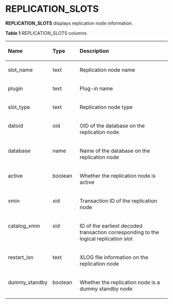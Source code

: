 # REPLICATION\_SLOTS<a name="EN-US_TOPIC_0289900718"></a>

**REPLICATION\_SLOTS**  displays replication node information.

**Table  1**  REPLICATION\_SLOTS columns

<a name="en-us_topic_0283136918_en-us_topic_0237122710_table123261755154314"></a>
<table><thead align="left"><tr id="en-us_topic_0283136918_en-us_topic_0237122710_row134248557434"><th class="cellrowborder" valign="top" width="20.26%" id="mcps1.2.4.1.1"><p id="en-us_topic_0283136918_en-us_topic_0237122710_p642455554312"><a name="en-us_topic_0283136918_en-us_topic_0237122710_p642455554312"></a><a name="en-us_topic_0283136918_en-us_topic_0237122710_p642455554312"></a>Name</p>
</th>
<th class="cellrowborder" valign="top" width="17.1%" id="mcps1.2.4.1.2"><p id="en-us_topic_0283136918_en-us_topic_0237122710_p20424155534314"><a name="en-us_topic_0283136918_en-us_topic_0237122710_p20424155534314"></a><a name="en-us_topic_0283136918_en-us_topic_0237122710_p20424155534314"></a>Type</p>
</th>
<th class="cellrowborder" valign="top" width="62.63999999999999%" id="mcps1.2.4.1.3"><p id="en-us_topic_0283136918_en-us_topic_0237122710_p3425355164315"><a name="en-us_topic_0283136918_en-us_topic_0237122710_p3425355164315"></a><a name="en-us_topic_0283136918_en-us_topic_0237122710_p3425355164315"></a>Description</p>
</th>
</tr>
</thead>
<tbody><tr id="en-us_topic_0283136918_en-us_topic_0237122710_row134252554438"><td class="cellrowborder" valign="top" width="20.26%" headers="mcps1.2.4.1.1 "><p id="en-us_topic_0283136918_en-us_topic_0237122710_p6425125517437"><a name="en-us_topic_0283136918_en-us_topic_0237122710_p6425125517437"></a><a name="en-us_topic_0283136918_en-us_topic_0237122710_p6425125517437"></a>slot_name</p>
</td>
<td class="cellrowborder" valign="top" width="17.1%" headers="mcps1.2.4.1.2 "><p id="en-us_topic_0283136918_en-us_topic_0237122710_p142575515435"><a name="en-us_topic_0283136918_en-us_topic_0237122710_p142575515435"></a><a name="en-us_topic_0283136918_en-us_topic_0237122710_p142575515435"></a>text</p>
</td>
<td class="cellrowborder" valign="top" width="62.63999999999999%" headers="mcps1.2.4.1.3 "><p id="en-us_topic_0283136918_en-us_topic_0237122710_p5425855104320"><a name="en-us_topic_0283136918_en-us_topic_0237122710_p5425855104320"></a><a name="en-us_topic_0283136918_en-us_topic_0237122710_p5425855104320"></a>Replication node name</p>
</td>
</tr>
<tr id="en-us_topic_0283136918_en-us_topic_0237122710_row2042525584317"><td class="cellrowborder" valign="top" width="20.26%" headers="mcps1.2.4.1.1 "><p id="en-us_topic_0283136918_en-us_topic_0237122710_p54251955144312"><a name="en-us_topic_0283136918_en-us_topic_0237122710_p54251955144312"></a><a name="en-us_topic_0283136918_en-us_topic_0237122710_p54251955144312"></a>plugin</p>
</td>
<td class="cellrowborder" valign="top" width="17.1%" headers="mcps1.2.4.1.2 "><p id="en-us_topic_0283136918_en-us_topic_0237122710_p942585564316"><a name="en-us_topic_0283136918_en-us_topic_0237122710_p942585564316"></a><a name="en-us_topic_0283136918_en-us_topic_0237122710_p942585564316"></a>text</p>
</td>
<td class="cellrowborder" valign="top" width="62.63999999999999%" headers="mcps1.2.4.1.3 "><p id="en-us_topic_0283136918_en-us_topic_0237122710_p19425455184318"><a name="en-us_topic_0283136918_en-us_topic_0237122710_p19425455184318"></a><a name="en-us_topic_0283136918_en-us_topic_0237122710_p19425455184318"></a>Plug-in name</p>
</td>
</tr>
<tr id="en-us_topic_0283136918_en-us_topic_0237122710_row3425855124312"><td class="cellrowborder" valign="top" width="20.26%" headers="mcps1.2.4.1.1 "><p id="en-us_topic_0283136918_en-us_topic_0237122710_p9425185515434"><a name="en-us_topic_0283136918_en-us_topic_0237122710_p9425185515434"></a><a name="en-us_topic_0283136918_en-us_topic_0237122710_p9425185515434"></a>slot_type</p>
</td>
<td class="cellrowborder" valign="top" width="17.1%" headers="mcps1.2.4.1.2 "><p id="en-us_topic_0283136918_en-us_topic_0237122710_p542655514433"><a name="en-us_topic_0283136918_en-us_topic_0237122710_p542655514433"></a><a name="en-us_topic_0283136918_en-us_topic_0237122710_p542655514433"></a>text</p>
</td>
<td class="cellrowborder" valign="top" width="62.63999999999999%" headers="mcps1.2.4.1.3 "><p id="en-us_topic_0283136918_en-us_topic_0237122710_p10426155514439"><a name="en-us_topic_0283136918_en-us_topic_0237122710_p10426155514439"></a><a name="en-us_topic_0283136918_en-us_topic_0237122710_p10426155514439"></a>Replication node type</p>
</td>
</tr>
<tr id="en-us_topic_0283136918_en-us_topic_0237122710_row1942616552438"><td class="cellrowborder" valign="top" width="20.26%" headers="mcps1.2.4.1.1 "><p id="en-us_topic_0283136918_en-us_topic_0237122710_p174262558436"><a name="en-us_topic_0283136918_en-us_topic_0237122710_p174262558436"></a><a name="en-us_topic_0283136918_en-us_topic_0237122710_p174262558436"></a>datoid</p>
</td>
<td class="cellrowborder" valign="top" width="17.1%" headers="mcps1.2.4.1.2 "><p id="en-us_topic_0283136918_en-us_topic_0237122710_p154261155114311"><a name="en-us_topic_0283136918_en-us_topic_0237122710_p154261155114311"></a><a name="en-us_topic_0283136918_en-us_topic_0237122710_p154261155114311"></a>oid</p>
</td>
<td class="cellrowborder" valign="top" width="62.63999999999999%" headers="mcps1.2.4.1.3 "><p id="en-us_topic_0283136918_en-us_topic_0237122710_p1542665515438"><a name="en-us_topic_0283136918_en-us_topic_0237122710_p1542665515438"></a><a name="en-us_topic_0283136918_en-us_topic_0237122710_p1542665515438"></a>OID of the database on the replication node</p>
</td>
</tr>
<tr id="en-us_topic_0283136918_en-us_topic_0237122710_row14426155514312"><td class="cellrowborder" valign="top" width="20.26%" headers="mcps1.2.4.1.1 "><p id="en-us_topic_0283136918_en-us_topic_0237122710_p44261955154313"><a name="en-us_topic_0283136918_en-us_topic_0237122710_p44261955154313"></a><a name="en-us_topic_0283136918_en-us_topic_0237122710_p44261955154313"></a>database</p>
</td>
<td class="cellrowborder" valign="top" width="17.1%" headers="mcps1.2.4.1.2 "><p id="en-us_topic_0283136918_en-us_topic_0237122710_p114272559437"><a name="en-us_topic_0283136918_en-us_topic_0237122710_p114272559437"></a><a name="en-us_topic_0283136918_en-us_topic_0237122710_p114272559437"></a>name</p>
</td>
<td class="cellrowborder" valign="top" width="62.63999999999999%" headers="mcps1.2.4.1.3 "><p id="en-us_topic_0283136918_en-us_topic_0237122710_p1742725518438"><a name="en-us_topic_0283136918_en-us_topic_0237122710_p1742725518438"></a><a name="en-us_topic_0283136918_en-us_topic_0237122710_p1742725518438"></a>Name of the database on the replication node</p>
</td>
</tr>
<tr id="en-us_topic_0283136918_en-us_topic_0237122710_row24271355114310"><td class="cellrowborder" valign="top" width="20.26%" headers="mcps1.2.4.1.1 "><p id="en-us_topic_0283136918_en-us_topic_0237122710_p34272552437"><a name="en-us_topic_0283136918_en-us_topic_0237122710_p34272552437"></a><a name="en-us_topic_0283136918_en-us_topic_0237122710_p34272552437"></a>active</p>
</td>
<td class="cellrowborder" valign="top" width="17.1%" headers="mcps1.2.4.1.2 "><p id="en-us_topic_0283136918_en-us_topic_0237122710_p642705514436"><a name="en-us_topic_0283136918_en-us_topic_0237122710_p642705514436"></a><a name="en-us_topic_0283136918_en-us_topic_0237122710_p642705514436"></a>boolean</p>
</td>
<td class="cellrowborder" valign="top" width="62.63999999999999%" headers="mcps1.2.4.1.3 "><p id="en-us_topic_0283136918_en-us_topic_0237122710_p1142785514314"><a name="en-us_topic_0283136918_en-us_topic_0237122710_p1142785514314"></a><a name="en-us_topic_0283136918_en-us_topic_0237122710_p1142785514314"></a>Whether the replication node is active</p>
</td>
</tr>
<tr id="en-us_topic_0283136918_en-us_topic_0237122710_row24271955204315"><td class="cellrowborder" valign="top" width="20.26%" headers="mcps1.2.4.1.1 "><p id="en-us_topic_0283136918_en-us_topic_0237122710_p94271655154313"><a name="en-us_topic_0283136918_en-us_topic_0237122710_p94271655154313"></a><a name="en-us_topic_0283136918_en-us_topic_0237122710_p94271655154313"></a>xmin</p>
</td>
<td class="cellrowborder" valign="top" width="17.1%" headers="mcps1.2.4.1.2 "><p id="en-us_topic_0283136918_en-us_topic_0237122710_p12427455194316"><a name="en-us_topic_0283136918_en-us_topic_0237122710_p12427455194316"></a><a name="en-us_topic_0283136918_en-us_topic_0237122710_p12427455194316"></a>xid</p>
</td>
<td class="cellrowborder" valign="top" width="62.63999999999999%" headers="mcps1.2.4.1.3 "><p id="en-us_topic_0283136918_en-us_topic_0237122710_p54271255114310"><a name="en-us_topic_0283136918_en-us_topic_0237122710_p54271255114310"></a><a name="en-us_topic_0283136918_en-us_topic_0237122710_p54271255114310"></a>Transaction ID of the replication node</p>
</td>
</tr>
<tr id="en-us_topic_0283136918_en-us_topic_0237122710_row387519319390"><td class="cellrowborder" valign="top" width="20.26%" headers="mcps1.2.4.1.1 "><p id="en-us_topic_0283136918_en-us_topic_0237122710_p1487613133916"><a name="en-us_topic_0283136918_en-us_topic_0237122710_p1487613133916"></a><a name="en-us_topic_0283136918_en-us_topic_0237122710_p1487613133916"></a>catalog_xmin</p>
</td>
<td class="cellrowborder" valign="top" width="17.1%" headers="mcps1.2.4.1.2 "><p id="en-us_topic_0283136918_en-us_topic_0237122710_p6876183153912"><a name="en-us_topic_0283136918_en-us_topic_0237122710_p6876183153912"></a><a name="en-us_topic_0283136918_en-us_topic_0237122710_p6876183153912"></a>xid</p>
</td>
<td class="cellrowborder" valign="top" width="62.63999999999999%" headers="mcps1.2.4.1.3 "><p id="en-us_topic_0283136918_en-us_topic_0237122710_p108769314398"><a name="en-us_topic_0283136918_en-us_topic_0237122710_p108769314398"></a><a name="en-us_topic_0283136918_en-us_topic_0237122710_p108769314398"></a>ID of the earliest decoded transaction corresponding to the logical replication slot</p>
</td>
</tr>
<tr id="en-us_topic_0283136918_en-us_topic_0237122710_row1442785515434"><td class="cellrowborder" valign="top" width="20.26%" headers="mcps1.2.4.1.1 "><p id="en-us_topic_0283136918_en-us_topic_0237122710_p2428125544313"><a name="en-us_topic_0283136918_en-us_topic_0237122710_p2428125544313"></a><a name="en-us_topic_0283136918_en-us_topic_0237122710_p2428125544313"></a>restart_lsn</p>
</td>
<td class="cellrowborder" valign="top" width="17.1%" headers="mcps1.2.4.1.2 "><p id="en-us_topic_0283136918_en-us_topic_0237122710_p19428855114314"><a name="en-us_topic_0283136918_en-us_topic_0237122710_p19428855114314"></a><a name="en-us_topic_0283136918_en-us_topic_0237122710_p19428855114314"></a>text</p>
</td>
<td class="cellrowborder" valign="top" width="62.63999999999999%" headers="mcps1.2.4.1.3 "><p id="en-us_topic_0283136918_en-us_topic_0237122710_p124282055194312"><a name="en-us_topic_0283136918_en-us_topic_0237122710_p124282055194312"></a><a name="en-us_topic_0283136918_en-us_topic_0237122710_p124282055194312"></a>XLOG file information on the replication node</p>
</td>
</tr>
<tr id="en-us_topic_0283136918_en-us_topic_0237122710_row0428105574320"><td class="cellrowborder" valign="top" width="20.26%" headers="mcps1.2.4.1.1 "><p id="en-us_topic_0283136918_en-us_topic_0237122710_p942875554315"><a name="en-us_topic_0283136918_en-us_topic_0237122710_p942875554315"></a><a name="en-us_topic_0283136918_en-us_topic_0237122710_p942875554315"></a>dummy_standby</p>
</td>
<td class="cellrowborder" valign="top" width="17.1%" headers="mcps1.2.4.1.2 "><p id="en-us_topic_0283136918_en-us_topic_0237122710_p124284555434"><a name="en-us_topic_0283136918_en-us_topic_0237122710_p124284555434"></a><a name="en-us_topic_0283136918_en-us_topic_0237122710_p124284555434"></a>boolean</p>
</td>
<td class="cellrowborder" valign="top" width="62.63999999999999%" headers="mcps1.2.4.1.3 "><p id="en-us_topic_0283136918_en-us_topic_0237122710_p1842875584312"><a name="en-us_topic_0283136918_en-us_topic_0237122710_p1842875584312"></a><a name="en-us_topic_0283136918_en-us_topic_0237122710_p1842875584312"></a>Whether the replication node is a dummy standby node</p>
</td>
</tr>
</tbody>
</table>

